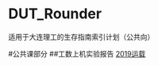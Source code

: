 # DUT_Rounder
适用于大连理工的生存指南索引计划（公共向）

#公共课部分
##工数上机实验报告
[2019运载](https://github.com/StuGRua/DUT_Rounder/tree/master/public_courses/工科数学分析上机实验)